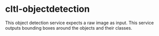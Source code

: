# cltl-objectdetection

This object detection service expects a raw image as input.
This service outputs bounding boxes around the objects and their classes.
